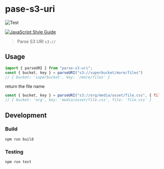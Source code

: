 # pase-s3-uri

![Test](https://github.com/hawyar/parse-s3-uri/actions/workflows/test.yml/badge.svg)

[![JavaScript Style Guide](https://img.shields.io/badge/code_style-standard-brightgreen.svg)](https://standardjs.com)

> Parse S3 URI `s3://`

## Usage

```js
import { parseURI } from "parse-s3-uri";
const { bucket, key } = parseURI("s3://superbucket/more/files")
// { bucket: 'superbucket', key: '/more/files' }
```

return the file name

```js
const { bucket, key } = parseURI("s3://org/media/asset/file.css", { file: true });
// { bucket: 'org', key: 'media/asset/file.css', file: 'file.css' }
```

## Development

### Build

```bash
npm run build
```

### Testing

```bash
npm run test
```
